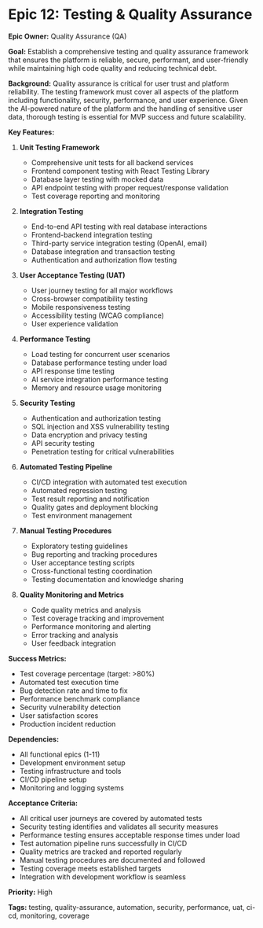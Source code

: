 # Epic 12: Testing & Quality Assurance

**Epic Owner:** Quality Assurance (QA)

**Goal:** Establish a comprehensive testing and quality assurance framework that ensures the platform is reliable, secure, performant, and user-friendly while maintaining high code quality and reducing technical debt.

**Background:**
Quality assurance is critical for user trust and platform reliability. The testing framework must cover all aspects of the platform including functionality, security, performance, and user experience. Given the AI-powered nature of the platform and the handling of sensitive user data, thorough testing is essential for MVP success and future scalability.

**Key Features:**

1. **Unit Testing Framework**
   * Comprehensive unit tests for all backend services
   * Frontend component testing with React Testing Library
   * Database layer testing with mocked data
   * API endpoint testing with proper request/response validation
   * Test coverage reporting and monitoring

2. **Integration Testing**
   * End-to-end API testing with real database interactions
   * Frontend-backend integration testing
   * Third-party service integration testing (OpenAI, email)
   * Database integration and transaction testing
   * Authentication and authorization flow testing

3. **User Acceptance Testing (UAT)**
   * User journey testing for all major workflows
   * Cross-browser compatibility testing
   * Mobile responsiveness testing
   * Accessibility testing (WCAG compliance)
   * User experience validation

4. **Performance Testing**
   * Load testing for concurrent user scenarios
   * Database performance testing under load
   * API response time testing
   * AI service integration performance testing
   * Memory and resource usage monitoring

5. **Security Testing**
   * Authentication and authorization testing
   * SQL injection and XSS vulnerability testing
   * Data encryption and privacy testing
   * API security testing
   * Penetration testing for critical vulnerabilities

6. **Automated Testing Pipeline**
   * CI/CD integration with automated test execution
   * Automated regression testing
   * Test result reporting and notification
   * Quality gates and deployment blocking
   * Test environment management

7. **Manual Testing Procedures**
   * Exploratory testing guidelines
   * Bug reporting and tracking procedures
   * User acceptance testing scripts
   * Cross-functional testing coordination
   * Testing documentation and knowledge sharing

8. **Quality Monitoring and Metrics**
   * Code quality metrics and analysis
   * Test coverage tracking and improvement
   * Performance monitoring and alerting
   * Error tracking and analysis
   * User feedback integration

**Success Metrics:**
* Test coverage percentage (target: >80%)
* Automated test execution time
* Bug detection rate and time to fix
* Performance benchmark compliance
* Security vulnerability detection
* User satisfaction scores
* Production incident reduction

**Dependencies:**
* All functional epics (1-11)
* Development environment setup
* Testing infrastructure and tools
* CI/CD pipeline setup
* Monitoring and logging systems

**Acceptance Criteria:**
* All critical user journeys are covered by automated tests
* Security testing identifies and validates all security measures
* Performance testing ensures acceptable response times under load
* Test automation pipeline runs successfully in CI/CD
* Quality metrics are tracked and reported regularly
* Manual testing procedures are documented and followed
* Testing coverage meets established targets
* Integration with development workflow is seamless

**Priority:** High

**Tags:** testing, quality-assurance, automation, security, performance, uat, ci-cd, monitoring, coverage 
